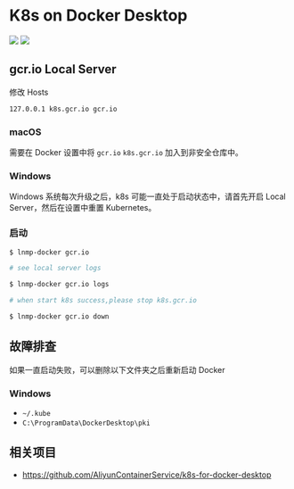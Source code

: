 # K8s on Docker Desktop

[![](https://img.shields.io/badge/AD-%E8%85%BE%E8%AE%AF%E4%BA%91%E5%AE%B9%E5%99%A8%E6%9C%8D%E5%8A%A1-blue.svg)](https://cloud.tencent.com/redirect.php?redirect=10058&cps_key=3a5255852d5db99dcd5da4c72f05df61) [![](https://img.shields.io/badge/Support-%E8%85%BE%E8%AE%AF%E4%BA%91%E8%87%AA%E5%AA%92%E4%BD%93-brightgreen.svg)](https://cloud.tencent.com/developer/support-plan?invite_code=13vokmlse8afh)

## gcr.io Local Server

修改 Hosts

```bash
127.0.0.1 k8s.gcr.io gcr.io
```

### macOS

需要在 Docker 设置中将 `gcr.io` `k8s.gcr.io` 加入到非安全仓库中。

### Windows

Windows 系统每次升级之后，k8s 可能一直处于启动状态中，请首先开启 Local Server，然后在设置中重置 Kubernetes。

### 启动

```bash
$ lnmp-docker gcr.io

# see local server logs

$ lnmp-docker gcr.io logs

# when start k8s success,please stop k8s.gcr.io

$ lnmp-docker gcr.io down
```

## 故障排查

如果一直启动失败，可以删除以下文件夹之后重新启动 Docker

### Windows

* `~/.kube`
* `C:\ProgramData\DockerDesktop\pki`

## 相关项目

* https://github.com/AliyunContainerService/k8s-for-docker-desktop

